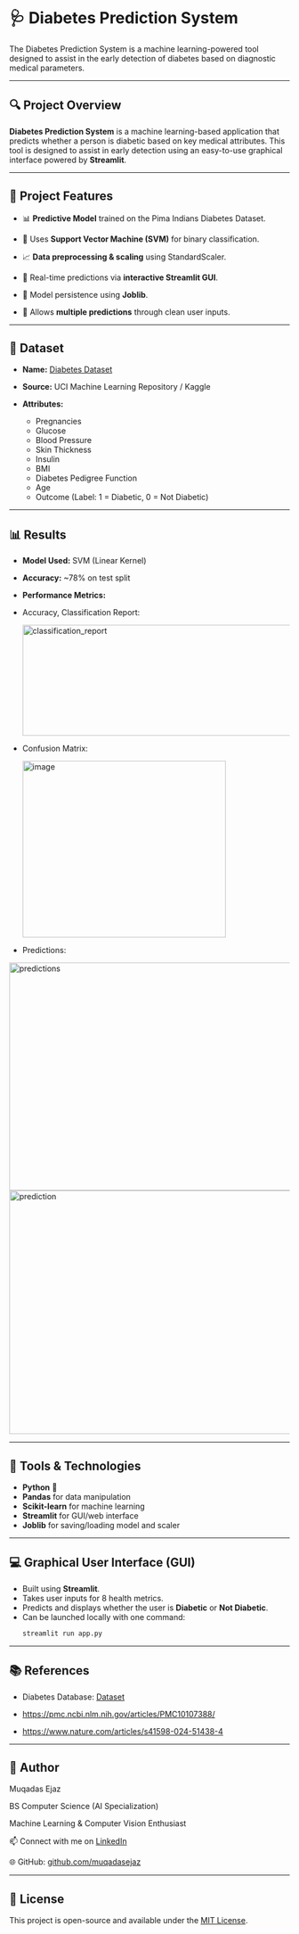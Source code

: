 # 🩺 Diabetes Prediction System

The Diabetes Prediction System is a machine learning-powered tool designed to assist in the early detection of diabetes based on diagnostic medical parameters.

------------------------------------------------------------------------------------------------------------------------------------------------------------------------------------------

## 🔍 Project Overview

**Diabetes Prediction System** is a machine learning-based application that predicts whether a person is diabetic based on key medical attributes. This tool is designed to assist in early detection using an easy-to-use graphical interface powered by **Streamlit**.

---------------------------------------------------------------------------------------------------------------------------------------------------------------------------------------

## 🚀 Project Features

- 📊 **Predictive Model** trained on the Pima Indians Diabetes Dataset.
  
- 🧠 Uses **Support Vector Machine (SVM)** for binary classification.
  
- 📈 **Data preprocessing & scaling** using StandardScaler.
  
- 🧪 Real-time predictions via **interactive Streamlit GUI**.
  
- 💾 Model persistence using **Joblib**.
  
- 🔁 Allows **multiple predictions** through clean user inputs.

--------------------------------------------------------------------------------------------------------------------------------------------------------------------------------------

## 📂 Dataset

- **Name:** [Diabetes Dataset](https://www.kaggle.com/datasets/muqaddasejaz/diabetes-dataset)
  
- **Source:** UCI Machine Learning Repository / Kaggle
  
- **Attributes:**
  - Pregnancies
  - Glucose
  - Blood Pressure
  - Skin Thickness
  - Insulin
  - BMI
  - Diabetes Pedigree Function
  - Age
  - Outcome (Label: 1 = Diabetic, 0 = Not Diabetic)

-----------------------------------------------------------------------------------------------------------------------------------------------------------------------------------------

## 📊 Results

- **Model Used:** SVM (Linear Kernel)
- **Accuracy:** ~78% on test split
- **Performance Metrics:**
  
- Accuracy, Classification Report:

  <img width="801" height="199" alt="classification_report" src="https://github.com/user-attachments/assets/6611cf85-6c31-4b0b-8c4b-0d3dc097d0ad" />

- Confusion Matrix:
  
  <img width="365" height="317" alt="image" src="https://github.com/user-attachments/assets/baf5082b-d2e4-453a-9738-02e7b9c96e97" />

- Predictions:
  
<img width="806" height="409" alt="predictions" src="https://github.com/user-attachments/assets/6edd2e1e-7431-4ab4-82c9-ed499f039923" />

<img width="772" height="437" alt="prediction" src="https://github.com/user-attachments/assets/a9b9211b-7e69-4680-a705-ad2eee34faf2" />


---------------------------------------------------------------------------------------------------------------------------------------------------------------------------------------

## 🧰 Tools & Technologies

- **Python** 🐍
- **Pandas** for data manipulation
- **Scikit-learn** for machine learning
- **Streamlit** for GUI/web interface
- **Joblib** for saving/loading model and scaler

--------------------------------------------------------------------------------------------------------------------------------------------------------------------------------------

## 💻 Graphical User Interface (GUI)

- Built using **Streamlit**.
- Takes user inputs for 8 health metrics.
- Predicts and displays whether the user is **Diabetic** or **Not Diabetic**.
- Can be launched locally with one command:
  ```bash
  streamlit run app.py

------------------------------------------------------------------------------------------------------------------------------------------------------------------------------------

## 📚 References

-  Diabetes Database: [Dataset](https://www.kaggle.com/datasets/muqaddasejaz/diabetes-dataset)

- https://pmc.ncbi.nlm.nih.gov/articles/PMC10107388/

- https://www.nature.com/articles/s41598-024-51438-4

----------------------------------------------------------------------------------------------------------------------------------------------------------------------------------

## 👤 Author

Muqadas Ejaz

BS Computer Science (AI Specialization)

Machine Learning & Computer Vision Enthusiast

📫 Connect with me on [LinkedIn](https://www.linkedin.com/in/muqadasejaz/)  

🌐 GitHub: [github.com/muqadasejaz](https://github.com/muqadasejaz)

------------------------------------------------------------------------------------------------------------------------------------------------------------------------------------------

## 📎 License

This project is open-source and available under the [MIT License](LICENSE).
